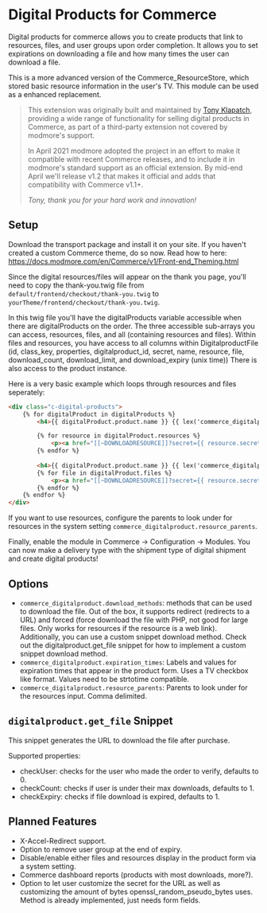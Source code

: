# Digital Products for Commerce

Digital products for commerce allows you to create products that link to resources, files, and user groups upon order completion. It allows you to set expirations on downloading a file and how many times the user can download a file.

This is a more advanced version of the Commerce_ResourceStore, which stored basic resource information in the user's TV. This module can be used as a enhanced replacement.

> This extension was originally built and maintained by [Tony Klapatch](https://github.com/tonyklapatch), providing a wide range of functionality for selling digital products in Commerce, as part of a third-party extension not covered by modmore's support.
> 
> In April 2021 modmore adopted the project in an effort to make it compatible with recent Commerce releases, and to include it in modmore's standard support as an official extension. By mid-end April we'll release v1.2 that makes it official and adds that compatibility with Commerce v1.1+. 
> 
> _Tony, thank you for your hard work and innovation!_

## Setup

Download the transport package and install it on your site. If you haven't created a custom Commerce theme, do so now. Read how to here: https://docs.modmore.com/en/Commerce/v1/Front-end_Theming.html

Since the digital resources/files will appear on the thank you page, you'll need to copy the thank-you.twig file from `default/frontend/checkout/thank-you.twig` to `yourTheme/frontend/checkout/thank-you.twig`.

In this twig file you'll have the digitalProducts variable accessible when there are digitalProducts on the order. The three accessible sub-arrays you can access, resources, files, and all (containing resources and files). Within files and resources, you have access to all columns within DigitalproductFile (id, class\_key, properties, digitalproduct_id, secret, name, resource, file, download\_count, download\_limit, and download\_expiry (unix time)) There is also access to the product instance.

Here is a very basic example which loops through resources and files seperately:

```HTML
<div class="c-digital-products">
    {% for digitalProduct in digitalProducts %}
        <h4>{{ digitalProduct.product.name }} {{ lex('commerce_digitalproduct.pages') }}</h4>

        {% for resource in digitalProduct.resources %}
            <p><a href="[[~DOWNLOADRESOURCE]]?secret={{ resource.secret }}">{{ resource.name }}</a></p>
        {% endfor %}
            
        <h4>{{ digitalProduct.product.name }} {{ lex('commerce_digitalproduct.files') }}</h4>
        {% for file in digitalProduct.files %}
            <p><a href="[[~DOWNLOADRESOURCE]]?secret={{ resource.secret }}">{{ file.name }}</a></p>
        {% endfor %}
    {% endfor %}
</div>
```

If you want to use resources, configure the parents to look under for resources in the system setting `commerce_digitalproduct.resource_parents`.

Finally, enable the module in Commerce -> Configuration -> Modules. You can now make a delivery type with the shipment type of digital shipment and create digital products!

## Options

- `commerce_digitalproduct.download_methods`: methods that can be used to download the file. Out of the box, it supports redirect (redirects to a URL) and forced (force download the file with PHP, not good for large files. Only works for resources if the resource is a web link). Additionally, you can use a custom snippet download method. Check out the digitalproduct.get_file snippet for how to implement a custom snippet download method.
- `commerce_digitalproduct.expiration_times`: Labels and values for expiration times that appear in the product form. Uses a TV checkbox like format. Values need to be strtotime compatible.
- `commerce_digitalproduct.resource_parents`: Parents to look under for the resources input. Comma delimited.

## `digitalproduct.get_file` Snippet

This snippet generates the URL to download the file after purchase.

Supported properties:

- checkUser: checks for the user who made the order to verify, defaults to 0.
- checkCount: checks if user is under their max downloads, defaults to 1.
- checkExpiry: checks if file download is expired, defaults to 1.

## Planned Features

- X-Accel-Redirect support.
- Option to remove user group at the end of expiry.
- Disable/enable either files and resources display in the product form via a system setting.
- Commerce dashboard reports (products with most downloads, more?).
- Option to let user customize the secret for the URL as well as customizing the amount of bytes openssl\_random\_pseudo\_bytes uses. Method is already implemented, just needs form fields.

